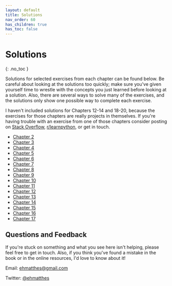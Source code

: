 ```yaml
---
layout: default
title: Solutions
nav_order: 60
has_children: true
has_toc: false
---
```


# Solutions
{: .no_toc }

Solutions for selected exercises from each chapter can be found below. Be careful about looking at the solutions too quickly; make sure you've given yourself time to wrestle with the concepts you just learned before looking at a solution. Also, there are several ways to solve many of the exercises, and the solutions only show one possible way to complete each exercise.

I haven't included solutions for Chapters 12-14 and 18-20, because the exercises for those chapters are really projects in themselves. If you're having trouble with an exercise from one of those chapters consider posting on [Stack Overflow](https://stackoverflow.com/), [r/learnpython](https://www.reddit.com/r/learnpython/), or get in touch.

- [Chapter 2](../chapter_2/)
- [Chapter 3](../chapter_3/)
- [Chapter 4](../chapter_4/)
- [Chapter 5](../chapter_5/)
- [Chapter 6](../chapter_6/)
- [Chapter 7](../chapter_7/)
- [Chapter 8](../chapter_8/)
- [Chapter 9](../chapter_9/)
- [Chapter 10](../chapter_10/)
- [Chapter 11](../chapter_11/)
- [Chapter 12](../chapter_12/)
- [Chapter 13](../chapter_13/)
- [Chapter 14](../chapter_14/)
- [Chapter 15](../chapter_15/)
- [Chapter 16](../chapter_16/)
- [Chapter 17](../chapter_17/)

<a name="questions"></a>Questions and Feedback
---

If you're stuck on something and what you see here isn't helping, please feel free to get in touch. Also, if you think you've found a mistake in the book or in the online resources, I'd love to know about it!

Email: [ehmatthes@gmail.com](mailto:ehmatthes@gmail.com)

Twitter: [@ehmatthes](https://twitter.com/ehmatthes/)